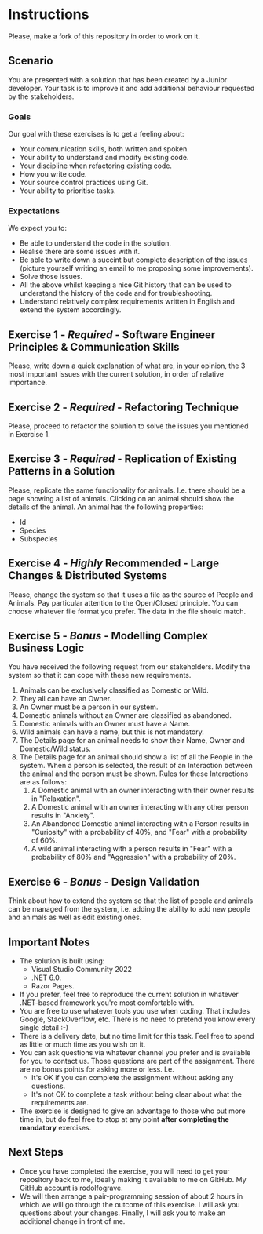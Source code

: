 ﻿# Instructions
 
Please, make a fork of this repository in order to work on it.

## Scenario
You are presented with a solution that has been created by a Junior developer. Your task is to improve it and add additional behaviour requested by the stakeholders.

### Goals
Our goal with these exercises is to get a feeling about:
- Your communication skills, both written and spoken.
- Your ability to understand and modify existing code.
- Your discipline when refactoring existing code.
- How you write code.
- Your source control practices using Git.
- Your ability to prioritise tasks.

### Expectations
We expect you to:
- Be able to understand the code in the solution.
- Realise there are some issues with it.
- Be able to write down a succint but complete description of the issues (picture yourself writing an email to me proposing some improvements).
- Solve those issues.
- All the above whilst keeping a nice Git history that can be used to understand the history of the code and for troubleshooting.
- Understand relatively complex requirements written in English and extend the system accordingly.

## Exercise 1 - *Required* - Software Engineer Principles & Communication Skills
Please, write down a quick explanation of what are, in your opinion, the 3 most important issues with the current solution, in order of relative importance.

## Exercise 2 - *Required* - Refactoring Technique
Please, proceed to refactor the solution to solve the issues you mentioned in Exercise 1.

## Exercise 3 - *Required* - Replication of Existing Patterns in a Solution
Please, replicate the same functionality for animals. I.e. there should be a page showing a list of animals. Clicking on an animal should show the details of the animal.
An animal has the following properties:
- Id
- Species
- Subspecies

## Exercise 4 - *Highly* Recommended - Large Changes & Distributed Systems
Please, change the system so that it uses a file as the source of People and Animals. Pay particular attention to the Open/Closed principle.
You can choose whatever file format you prefer. The data in the file should match.

## Exercise 5 - *Bonus* -  Modelling Complex Business Logic
You have received the following request from our stakeholders. Modify the system so that it can cope with these new requirements.

1. Animals can be exclusively classified as Domestic or Wild.
1. They all can have an Owner.
1. An Owner must be a person in our system.
1. Domestic animals without an Owner are classified as abandoned.
1. Domestic animals with an Owner must have a Name.
1. Wild animals can have a name, but this is not mandatory.
1. The Details page for an animal needs to show their Name, Owner and Domestic/Wild status.
1. The Details page for an animal should show a list of all the People in the system. When a person is selected, the result of an Interaction between the animal and the person must be shown. Rules for these Interactions are as follows:
    1. A Domestic animal with an owner interacting with their owner results in "Relaxation".
    1. A Domestic animal with an owner interacting with any other person results in "Anxiety".
    1. An Abandoned Domestic animal interacting with a Person results in "Curiosity" with a probability of 40%, and "Fear" with a probability of 60%.
    1. A wild animal interacting with a person results in "Fear" with a probability of 80% and "Aggression" with a probability of 20%.

## Exercise 6 - *Bonus* - Design Validation
Think about how to extend the system so that the list of people and animals can be managed from the system, i.e. adding the ability to add new people and animals as well as edit existing ones.

## Important Notes
- The solution is built using:
    - Visual Studio Community 2022
    - .NET 6.0.
    - Razor Pages.
- If you prefer, feel free to reproduce the current solution in whatever .NET-based framework you're most comfortable with.
- You are free to use whatever tools you use when coding. That includes Google, StackOverflow, etc. There is no need to pretend you know every single detail :-)
- There is a delivery date, but no time limit for this task. Feel free to spend as little or much time as you wish on it.
- You can ask questions via whatever channel you prefer and is available for you to contact us. Those questions are part of the assignment. There are no bonus points for asking more or less. I.e.
    - It's OK if you can complete the assignment without asking any questions.
    - It's not OK to complete a task without being clear about what the requirements are.
- The exercise is designed to give an advantage to those who put more time in, but do feel free to stop at any point **after completing the mandatory** exercises.

## Next Steps
- Once you have completed the exercise, you will need to get your repository back to me, ideally making it available to me on GitHub. My GitHub account is rodolfograve.
- We will then arrange a pair-programming session of about 2 hours in which we will go through the outcome of this exercise. I will ask you questions about your changes. Finally, I will ask you to make an additional change in front of me.
